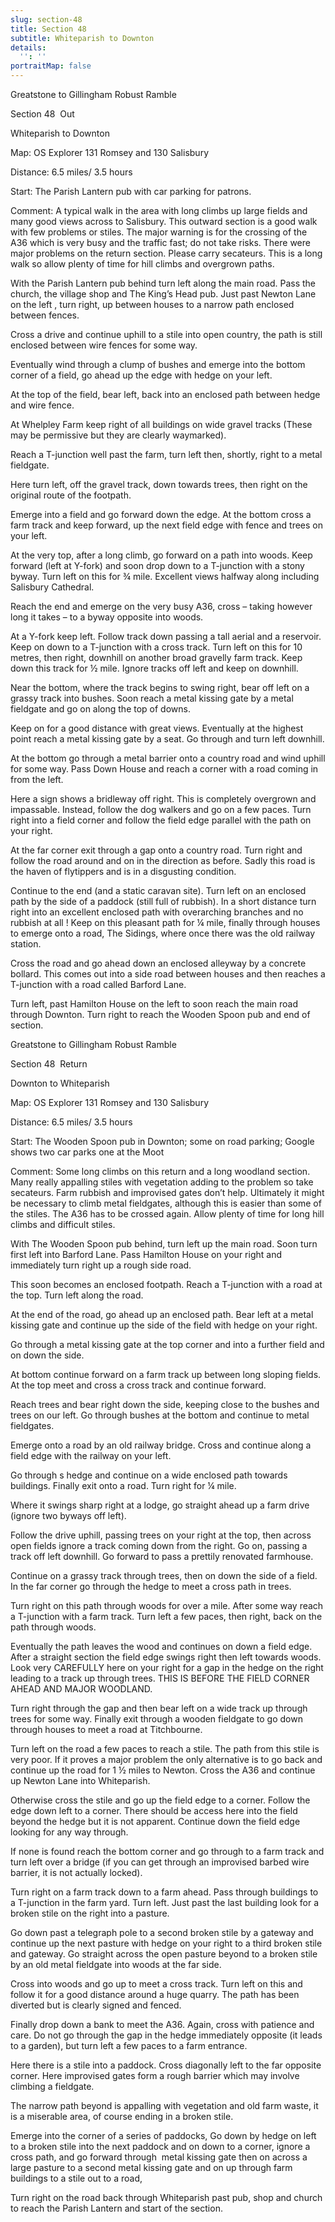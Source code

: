 ```yaml
---
slug: section-48
title: Section 48
subtitle: Whiteparish to Downton
details:
  '': ''
portraitMap: false
---
```

Greatstone to Gillingham Robust Ramble

Section 48  Out

Whiteparish to Downton

Map: OS Explorer 131 Romsey and 130 Salisbury

Distance: 6.5 miles/ 3.5 hours

Start: The Parish Lantern pub with car parking for patrons.

Comment: A typical walk in the area with long climbs up large fields and many good views across to Salisbury. This outward section is a good walk with few problems or stiles. The major warning is for the crossing of the A36 which is very busy and the traffic fast; do not take risks. There were major problems on the return section. Please carry secateurs. This is a long walk so allow plenty of time for hill climbs and overgrown paths.

With the Parish Lantern pub behind turn left along the main road. Pass the church, the village shop and The King’s Head pub. Just past Newton Lane on the left , turn right, up between houses to a narrow path enclosed between fences.

Cross a drive and continue uphill to a stile into open country, the path is still enclosed between wire fences for some way.

Eventually wind through a clump of bushes and emerge into the bottom corner of a field, go ahead up the edge with hedge on your left.

At the top of the field, bear left, back into an enclosed path between hedge and wire fence.

At Whelpley Farm keep right of all buildings on wide gravel tracks (These may be permissive but they are clearly waymarked).

Reach a T-junction well past the farm, turn left then, shortly, right to a metal fieldgate.

Here turn left, off the gravel track, down towards trees, then right on the original route of the footpath.

Emerge into a field and go forward down the edge. At the bottom cross a farm track and keep forward, up the next field edge with fence and trees on your left.

At the very top, after a long climb, go forward on a path into woods. Keep forward (left at Y-fork) and soon drop down to a T-junction with a stony byway. Turn left on this for ¾ mile. Excellent views halfway along including Salisbury Cathedral.

Reach the end and emerge on the very busy A36, cross – taking however long it takes – to a byway opposite into woods.

At a Y-fork keep left. Follow track down passing a tall aerial and a reservoir. Keep on down to a T-junction with a cross track. Turn left on this for 10 metres, then right, downhill on another broad gravelly farm track. Keep down this track for ½ mile. Ignore tracks off left and keep on downhill.

Near the bottom, where the track begins to swing right, bear off left on a grassy track into bushes. Soon reach a metal kissing gate by a metal fieldgate and go on along the top of downs.

Keep on for a good distance with great views. Eventually at the highest point reach a metal kissing gate by a seat. Go through and turn left downhill.

At the bottom go through a metal barrier onto a country road and wind uphill for some way. Pass Down House and reach a corner with a road coming in from the left.

Here a sign shows a bridleway off right. This is completely overgrown and impassable. Instead, follow the dog walkers and go on a few paces. Turn right into a field corner and follow the field edge parallel with the path on your right.

At the far corner exit through a gap onto a country road. Turn right and follow the road around and on in the direction as before. Sadly this road is the haven of flytippers and is in a disgusting condition.

Continue to the end (and a static caravan site). Turn left on an enclosed path by the side of a paddock (still full of rubbish). In a short distance turn right into an excellent enclosed path with overarching branches and no rubbish at all ! Keep on this pleasant path for ¼ mile, finally through houses to emerge onto a road, The Sidings, where once there was the old railway station.

Cross the road and go ahead down an enclosed alleyway by a concrete bollard. This comes out into a side road between houses and then reaches a T-junction with a road called Barford Lane.

Turn left, past Hamilton House on the left to soon reach the main road through Downton. Turn right to reach the Wooden Spoon pub and end of section.

Greatstone to Gillingham Robust Ramble

Section 48  Return

Downton to Whiteparish

Map: OS Explorer 131 Romsey and 130 Salisbury

Distance: 6.5 miles/ 3.5 hours

Start: The Wooden Spoon pub in Downton; some on road parking; Google shows two car parks one at the Moot

Comment: Some long climbs on this return and a long woodland section. Many really appalling stiles with vegetation adding to the problem so take secateurs. Farm rubbish and improvised gates don’t help. Ultimately it might be necessary to climb metal fieldgates, although this is easier than some of the stiles. The A36 has to be crossed again. Allow plenty of time for long hill climbs and difficult stiles.

With The Wooden Spoon pub behind, turn left up the main road. Soon turn first left into Barford Lane. Pass Hamilton House on your right and immediately turn right up a rough side road.

This soon becomes an enclosed footpath. Reach a T-junction with a road at the top. Turn left along the road.

At the end of the road, go ahead up an enclosed path. Bear left at a metal kissing gate and continue up the side of the field with hedge on your right.

Go through a metal kissing gate at the top corner and into a further field and on down the side.

At bottom continue forward on a farm track up between long sloping fields. At the top meet and cross a cross track and continue forward.

Reach trees and bear right down the side, keeping close to the bushes and trees on our left. Go through bushes at the bottom and continue to metal fieldgates.

Emerge onto a road by an old railway bridge. Cross and continue along a field edge with the railway on your left.

Go through s hedge and continue on a wide enclosed path towards buildings. Finally exit onto a road. Turn right for ¼ mile.

Where it swings sharp right at a lodge, go straight ahead up a farm drive (ignore two byways off left).

Follow the drive uphill, passing trees on your right at the top, then across open fields ignore a track coming down from the right. Go on, passing a track off left downhill. Go forward to pass a prettily renovated farmhouse.

Continue on a grassy track through trees, then on down the side of a field. In the far corner go through the hedge to meet a cross path in trees.

Turn right on this path through woods for over a mile. After some way reach a T-junction with a farm track. Turn left a few paces, then right, back on the path through woods.

Eventually the path leaves the wood and continues on down a field edge. After a straight section the field edge swings right then left towards woods. Look very CAREFULLY here on your right for a gap in the hedge on the right leading to a track up through trees. THIS IS BEFORE THE FIELD CORNER AHEAD AND MAJOR WOODLAND.

Turn right through the gap and then bear left on a wide track up through trees for some way. Finally exit through a wooden fieldgate to go down through houses to meet a road at Titchbourne.

Turn left on the road a few paces to reach a stile. The path from this stile is very poor. If it proves a major problem the only alternative is to go back and continue up the road for 1 ½ miles to Newton. Cross the A36 and continue up Newton Lane into Whiteparish.

Otherwise cross the stile and go up the field edge to a corner. Follow the edge down left to a corner. There should be access here into the field beyond the hedge but it is not apparent. Continue down the field edge looking for any way through.

If none is found reach the bottom corner and go through to a farm track and turn left over a bridge (if you can get through an improvised barbed wire barrier, it is not actually locked).

Turn right on a farm track down to a farm ahead. Pass through buildings to a T-junction in the farm yard. Turn left. Just past the last building look for a broken stile on the right into a pasture.

Go down past a telegraph pole to a second broken stile by a gateway and continue up the next pasture with hedge on your right to a third broken stile and gateway. Go straight across the open pasture beyond to a broken stile by an old metal fieldgate into woods at the far side.

Cross into woods and go up to meet a cross track. Turn left on this and follow it for a good distance around a huge quarry. The path has been diverted but is clearly signed and fenced.

Finally drop down a bank to meet the A36. Again, cross with patience and care. Do not go through the gap in the hedge immediately opposite (it leads to a garden), but turn left a few paces to a farm entrance.

Here there is a stile into a paddock. Cross diagonally left to the far opposite corner. Here improvised gates form a rough barrier which may involve climbing a fieldgate.

The narrow path beyond is appalling with vegetation and old farm waste, it is a miserable area, of course ending in a broken stile.

Emerge into the corner of a series of paddocks, Go down by hedge on left to a broken stile into the next paddock and on down to a corner, ignore a cross path, and go forward through  metal kissing gate then on across a large pasture to a second metal kissing gate and on up through farm buildings to a stile out to a road,

Turn right on the road back through Whiteparish past pub, shop and church to reach the Parish Lantern and start of the section.

